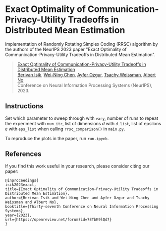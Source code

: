 # Exact Optimality of Communication-Privacy-Utility Tradeoffs in Distributed Mean Estimation
Implementation of Randomly Rotating Simplex Coding (RRSC) algorithm by the authors of the NeurIPS 2023 paper "Exact Optimality of Communication-Privacy-Utility Tradeoffs in Distributed Mean Estimation".

> [Exact Optimality of Communication-Privacy-Utility Tradeoffs in Distributed Mean Estimation](https://arxiv.org/pdf/2306.04924.pdf) <br/>
>[Berivan Isik](https://sites.google.com/view/berivanisik), [Wei-Ning Chen](https://web.stanford.edu/~wnchen), [Ayfer Ozgur](https://web.stanford.edu/~aozgur/), [Tsachy Weissman](https://web.stanford.edu/~tsachy/), [Albert No](http://albertno.hongik.ac.kr/) <br/>
> Conference on Neural Information Processing Systems (NeurIPS), 2023. <br/>

## Instructions

Set which parameter to sweep through with `vary`, number of runs to repeat the experiment with `num_itr`, list of dimensions $d$ with `d_list`, list of epsilons $\varepsilon$ with `eps_list` when calling `rrsc_comparison()` in `main.py`. 

To reproduce the plots in the paper, run `run.ipynb`. 

## References
If you find this work useful in your research, please consider citing our paper:
```
@inproceedings{
isik2023exact,
title={Exact Optimality of Communication-Privacy-Utility Tradeoffs in Distributed Mean Estimation},
author={Berivan Isik and Wei-Ning Chen and Ayfer Ozgur and Tsachy Weissman and Albert No},
booktitle={Thirty-seventh Conference on Neural Information Processing Systems},
year={2023},
url={https://openreview.net/forum?id=7ETbK9lQd7}
}
```
